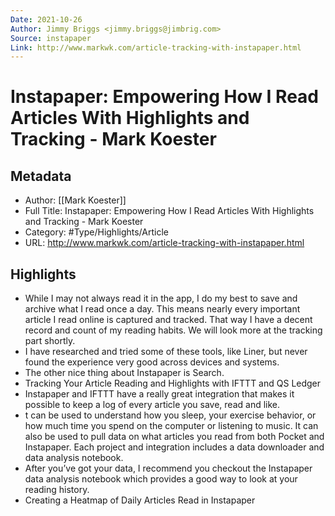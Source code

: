 ```yaml
---
Date: 2021-10-26
Author: Jimmy Briggs <jimmy.briggs@jimbrig.com>
Source: instapaper
Link: http://www.markwk.com/article-tracking-with-instapaper.html
---
```

# Instapaper: Empowering How I Read Articles With Highlights and Tracking - Mark Koester

## Metadata
- Author: [[Mark Koester]]
- Full Title: Instapaper: Empowering How I Read Articles With Highlights and Tracking - Mark Koester
- Category: #Type/Highlights/Article
- URL: http://www.markwk.com/article-tracking-with-instapaper.html

## Highlights
- While I may not always read it in the app, I do my best to save and archive what I read once a day. This means nearly every important article I read online is captured and tracked. That way I have a decent record and count of my reading habits. We will look more at the tracking part shortly.
- I have researched and tried some of these tools, like Liner, but never found the experience very good across devices and systems.
- The other nice thing about Instapaper is Search.
- Tracking Your Article Reading and Highlights with IFTTT and QS Ledger
- Instapaper and IFTTT have a really great integration that makes it possible to keep a log of every article you save, read and like.
- t can be used to understand how you sleep, your exercise behavior, or how much time you spend on the computer or listening to music. It can also be used to pull data on what articles you read from both Pocket and Instapaper. Each project and integration includes a data downloader and data analysis notebook.
- After you’ve got your data, I recommend you checkout the Instapaper data analysis notebook which provides a good way to look at your reading history.
- Creating a Heatmap of Daily Articles Read in Instapaper
